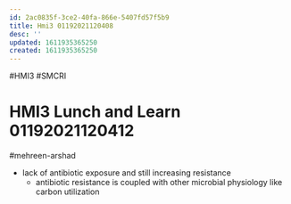 ```yaml
---
id: 2ac0835f-3ce2-40fa-866e-5407fd57f5b9
title: Hmi3 01192021120408
desc: ''
updated: 1611935365250
created: 1611935365250
---
```

\#HMI3 #SMCRI 

# HMI3 Lunch and Learn 01192021120412

\#mehreen-arshad

- lack of antibiotic exposure and still increasing resistance
  - antibiotic resistance is coupled with other microbial physiology like carbon utilization

